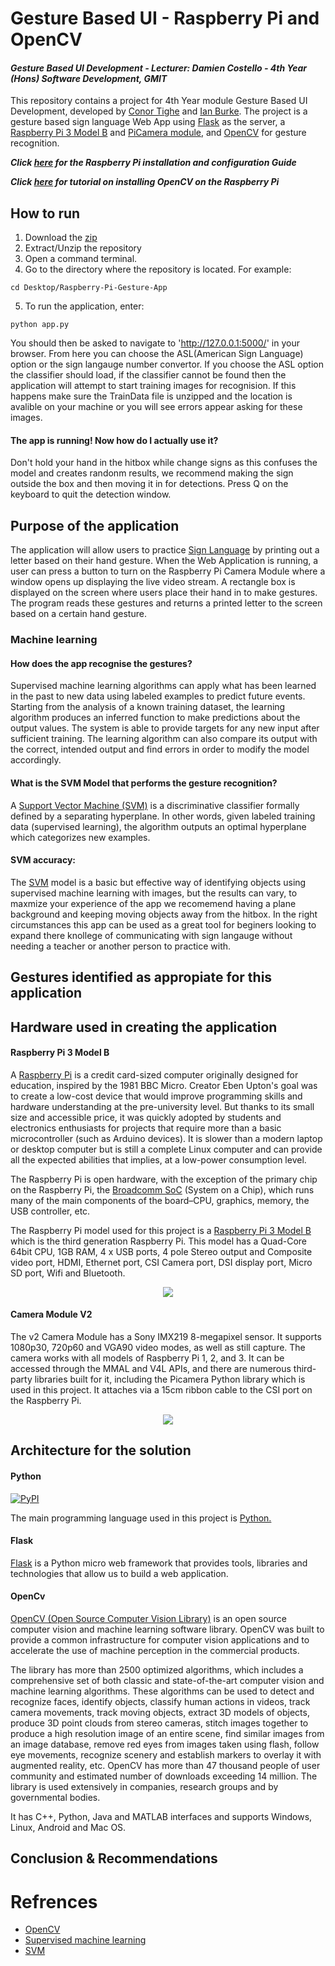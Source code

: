 # Gesture Based UI - Raspberry Pi and OpenCV
#### *Gesture Based UI Development - Lecturer: Damien Costello - 4th Year (Hons) Software Development, GMIT*
This repository contains a project for 4th Year module Gesture Based UI Development, developed by [Conor Tighe](https://github.com/ConorTighe1995) and [Ian Burke](https://github.com/ianburkeixiv). The project is a gesture based sign language Web App using [Flask](http://flask.pocoo.org/) as the server, a [Raspberry Pi 3 Model B](https://www.raspberrypi.org/) and [PiCamera module](https://www.raspberrypi.org/documentation/usage/camera/README.md), and [OpenCV](https://opencv.org/) for gesture recognition.

**_Click [here](https://github.com/ConorTighe1995/Raspberry-Pi-Gesture-App/raw/master/Installation%20and%20Configuration%20Guide.docx) for the Raspberry Pi installation and configuration Guide_**

**_Click [here](https://www.pyimagesearch.com/2017/09/04/raspbian-stretch-install-opencv-3-python-on-your-raspberry-pi/) for tutorial on installing OpenCV on the Raspberry Pi_**


## How to run
1. Download the [zip](https://github.com/ConorTighe1995/Raspberry-Pi-Gesture-App/archive/master.zip)
2. Extract/Unzip the repository
3. Open a command terminal.
4. Go to the directory where the repository is located.
For example: 
```shell
cd Desktop/Raspberry-Pi-Gesture-App
```
5. To run the application, enter:
```shell
python app.py
```

You should then be asked to navigate to 'http://127.0.0.1:5000/' in your browser. From here you can choose the ASL(American Sign Language) option or the sign langauge number convertor. If you choose 
the ASL option the classifier should load, if the classifier cannot be found then the application will attempt to start training images for recognision. If this happens make sure the TrainData file is unzipped 
and the location is avalible on your machine or you will see errors appear asking for these images.

#### The app is running! Now how do I actually use it?
Don't hold your hand in the hitbox while change signs as this confuses the model and creates randonm results, we recommend making the sign outside the box and then moving it in for detections. Press Q on the keyboard to quit the detection window.

## Purpose of the application
The application will allow users to practice [Sign Language](https://en.wikipedia.org/wiki/Sign_language) by printing out a letter based on their hand gesture. When the Web Application is running, a user can press a button to turn on the Raspberry Pi Camera Module where a window opens up displaying the live video stream. A rectangle box is displayed on the screen where users place their hand in to make gestures. The program reads these gestures and returns a printed letter to the screen based on a certain hand gesture.


### Machine learning
#### How does the app recognise the gestures?
Supervised machine learning algorithms can apply what has been learned in the past to new data using labeled examples to predict future events. Starting from the analysis of a known training dataset, the learning algorithm produces an inferred function to make predictions about the output values. The system is able to provide targets for any new input after sufficient training. The learning algorithm can also compare its output with the correct, intended output and find errors in order to modify the model accordingly.

#### What is the SVM Model that performs the gesture recognition?
A [Support Vector Machine (SVM)](https://docs.opencv.org/2.4/doc/tutorials/ml/introduction_to_svm/introduction_to_svm.html) is a discriminative classifier formally defined by a separating hyperplane. In other words, given labeled training data (supervised learning), the algorithm outputs an optimal hyperplane which categorizes new examples.

#### SVM accuracy:
The [SVM](https://docs.opencv.org/2.4/doc/tutorials/ml/introduction_to_svm/introduction_to_svm.html) model is a basic but effective way of identifying objects using supervised machine learning with images, but the results can vary, to maxmize your experience of the app we recomemend having a plane background and keeping moving objects away from the hitbox. In the right circumstances this app can be used as a great tool for beginers looking to expand there knollege of communicating with sign langauge without needing a teacher or another person to practice with.

## Gestures identified as appropiate for this application

## Hardware used in creating the application
#### Raspberry Pi 3 Model B
A [Raspberry Pi](https://www.raspberrypi.org/) is a credit card-sized computer originally designed for education, inspired by the 1981 BBC Micro. Creator Eben Upton's goal was to create a low-cost device that would improve programming skills and hardware understanding at the pre-university level. But thanks to its small size and accessible price, it was quickly adopted by students and electronics enthusiasts for projects that require more than a basic microcontroller (such as Arduino devices). It is slower than a modern laptop or desktop computer but is still a complete Linux computer and can provide all the expected abilities that implies, at a low-power consumption level.

The Raspberry Pi is open hardware, with the exception of the primary chip on the Raspberry Pi, the [Broadcomm SoC](https://www.raspberrypi.org/documentation/hardware/raspberrypi/bcm2837/README.md) (System on a Chip), which runs many of the main components of the board–CPU, graphics, memory, the USB controller, etc. 

The Raspberry Pi model used for this project is a [Raspberry Pi 3 Model B](https://www.raspberrypi.org/products/raspberry-pi-3-model-b/) which is the third generation Raspberry Pi. This model has a Quad-Core 64bit CPU, 1GB RAM, 4 x USB ports, 4 pole Stereo output and Composite video port, HDMI, Ethernet port, CSI Camera port, DSI display port, Micro SD port,  Wifi and Bluetooth.
<p align="center"> 
  <img src="https://user-images.githubusercontent.com/22341150/38555690-f7a5ee84-3cbe-11e8-9622-2c7700dcbfc5.jpg">
</p>

#### Camera Module V2
The v2 Camera Module has a Sony IMX219 8-megapixel sensor. It supports 1080p30, 720p60 and VGA90 video modes, as well as still capture. The camera works with all models of Raspberry Pi 1, 2, and 3. It can be accessed through the MMAL and V4L APIs, and there are numerous third-party libraries built for it, including the Picamera Python library which is used in this project. It attaches via a 15cm ribbon cable to the CSI port on the Raspberry Pi.
<p align="center">
  <img src="https://user-images.githubusercontent.com/22341150/38555697-01d20460-3cbf-11e8-9c04-625d9effda03.jpg">
</p>

## Architecture for the solution
#### Python
[![PyPI](https://img.shields.io/pypi/pyversions/Django.svg)]()

The main programming language used in this project is [Python.](https://www.python.org/)

#### Flask
[Flask](http://flask.pocoo.org/) is a Python micro web framework that provides tools, libraries and technologies that allow us to build a web application. 

#### OpenCv
[OpenCV (Open Source Computer Vision Library)](https://opencv.org/) is an open source computer vision and machine learning software library. OpenCV was built to provide a common infrastructure for computer vision applications and to accelerate the use of machine perception in the commercial products.

The library has more than 2500 optimized algorithms, which includes a comprehensive set of both classic and state-of-the-art computer vision and machine learning algorithms. These algorithms can be used to detect and recognize faces, identify objects, classify human actions in videos, track camera movements, track moving objects, extract 3D models of objects, produce 3D point clouds from stereo cameras, stitch images together to produce a high resolution image of an entire scene, find similar images from an image database, remove red eyes from images taken using flash, follow eye movements, recognize scenery and establish markers to overlay it with augmented reality, etc. OpenCV has more than 47 thousand people of user community and estimated number of downloads exceeding 14 million. The library is used extensively in companies, research groups and by governmental bodies.

It has C++, Python, Java and MATLAB interfaces and supports Windows, Linux, Android and Mac OS.



## Conclusion & Recommendations


# Refrences
- [OpenCV](https://opencv.org/about.html)
- [Supervised machine learning](http://www.expertsystem.com/machine-learning-definition/)
- [SVM](https://docs.opencv.org/2.4/doc/tutorials/ml/introduction_to_svm/introduction_to_svm.html)
